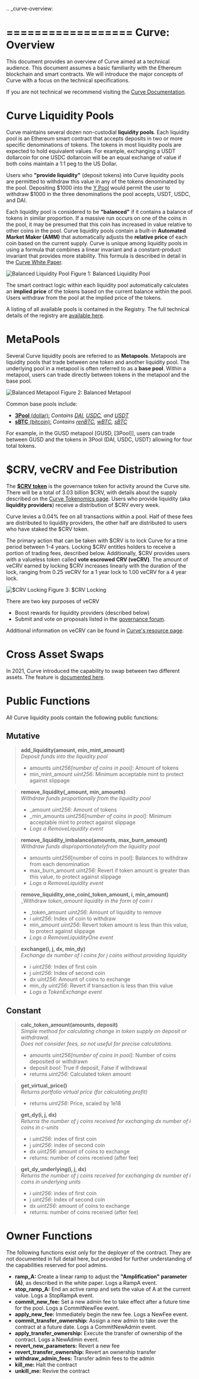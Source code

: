 .. _curve-overview:


==================
Curve: Overview
==================

This document provides an overview of Curve aimed at a technical audience.  This document assumes a basic familiarity with the Ethereum blockchain and smart contracts.  We will introduce the major concepts of Curve with a focus on the technical specifications.

If you are not technical we recommend visiting the [Curve Documentation](https://resources.curve.fi/).



Curve Liquidity Pools
=====================

Curve maintains several dozen non-custodial **liquidity pools**.  Each liquidity pool is an Ethereum smart contract that accepts deposits in two or more specific denominations of tokens.  The tokens in most liquidity pools are expected to hold equivalent values.  For example, exchanging a USDT dollarcoin for one USDC dollarcoin will be an equal exchange of value if both coins maintain a 1:1 peg to the US Dollar.

Users who **"provide liquidity"** (deposit tokens) into Curve liquidity pools are permitted to withdraw this value in any of the tokens denominated by the pool.  Depositing $1000 into the [Y Pool](https://www.curve.fi/3pool) would permit the user to withdraw $1000 in the three denominations the pool accepts, USDT, USDC, and DAI.

Each liquidity pool is considered to be **"balanced"** if it contains a balance of tokens in similar proportion.  If a massive run occurs on one of the coins in the pool, it may be presumed that this coin has increased in value relative to other coins in the pool.  Curve liquidity pools contain a built-in **Automated Market Maker (AMM)** that automatically adjusts the **relative price** of each coin based on the current supply.  Curve is unique among liquidity pools in using a formula that combines a linear invariant and a constant-product invariant that provides more stability.  This formula is described in detail in the [Curve White Paper](https://www.curve.fi/stableswap-paper.pdf).  

![Balanced Liquidity Pool](/images/1-Balanced-Liquidity-Pool.png)
Figure 1: Balanced Liquidity Pool

The smart contract logic within each liquidity pool automatically calculates an **implied price** of the tokens based on the current balance within the pool.  Users withdraw from the pool at the implied price of the tokens.

A listing of all available pools is contained in the Registry.  The full technical details of the registry are [available here](/registry-overview.rst).


MetaPools
=====================
Several Curve liquidity pools are referred to as **Metapools**.  Metapools are liquidity pools that trade between one token and another liquidity pool.  The underlying pool in a metapool is often referred to as a **base pool**.  Within a metapool, users can trade directly between tokens in the metapool and the base pool.  


![Balanced Metapool](/images/2-Balanced-Metapool.png)
Figure 2: Balanced Metapool

Common base pools include:

 * [**3Pool** (dollar):](https://curve.fi/3pool) _Contains [DAI](https://etherscan.io/address/0x6B175474E89094C44Da98b954EedeAC495271d0F), [USDC](https://etherscan.io/address/0xA0b86991c6218b36c1d19D4a2e9Eb0cE3606eB48), and [USDT](https://etherscan.io/address/0xdAC17F958D2ee523a2206206994597C13D831ec7)_
 * [**sBTC** (bitcoin):](https://curve.fi/sbtc) _Contains [renBTC](https://etherscan.io/address/0xEB4C2781e4ebA804CE9a9803C67d0893436bB27D), [wBTC](https://etherscan.io/address/0x2260FAC5E5542a773Aa44fBCfeDf7C193bc2C599), [sBTC](https://etherscan.io/address/0xfE18be6b3Bd88A2D2A7f928d00292E7a9963CfC6)_

For example, in the GUSD metapool [GUSD, [3Pool]], users can trade between GUSD and the tokens in 3Pool (DAI, USDC, USDT) allowing for four total tokens.


$CRV, veCRV and Fee Distribution
=====================
The **[$CRV token](https://etherscan.io/token/0xD533a949740bb3306d119CC777fa900bA034cd52)** is the governance token for activity around the Curve site.  There will be a total of 3.03 billion $CRV, with details about the supply described on the [Curve Tokenomics page](https://resources.curve.fi/base-features/understanding-tokenomics).  Users who provide liquidity (aka **liquidity providers**) receive a distribution of $CRV every week.

Curve levies a 0.04% fee on all transactions within a pool.  Half of these fees are distributed to liquidity providers, the other half are distributed to users who have staked the $CRV token.

The primary action that can be taken with $CRV is to lock Curve for a time period between 1-4 years.  Locking $CRV entitles holders to receive a portion of trading fees, described below.  Additionally, $CRV provides users with a valueless token called **vote escrowed CRV (veCRV)**.  The amount of veCRV earned by locking $CRV increases linearly with the duration of the lock, ranging from 0.25 veCRV for a 1 year lock to 1.00 veCRV for a 4 year lock.  

![$CRV Locking](/images/3-Curve-Locking.png)
Figure 3: $CRV Locking

There are two key purposes of veCRV
 * Boost rewards for liquidity providers (described below)
 * Submit and vote on proposals listed in the [governance forum](https://gov.curve.fi).  

Additional information on veCRV can be found in [Curve's resource page](https://resources.curve.fi/base-features/understanding-voting).


Cross Asset Swaps
=====================
In 2021, Curve introduced the capability to swap between two different assets.  The feature is [documented here](/cross-asset-swaps.rst).


Public Functions
=====================
All Curve liquidity pools contain the following public functions:

## Mutative

>**add_liquidity(amount, min_mint_amount)**<br>
>_Deposit funds into the liquidity pool_
> * amounts _uint256[number of coins in pool]_: Amount of tokens
> * min_mint_amount _uint256_: Minimum acceptable mint to protect against slippage

>**remove_liquidity(_amount, min_amounts)**<br>
>_Withdraw funds proportionally from the liquidity pool_
> * _amount _uint256_: Amount of tokens
> * _min_amounts _uint256[number of coins in pool]_: Minimum acceptable mint to protect against slippage
> * _Logs a RemoveLiquidity event_

>**remove_liquidity_imbalance(amounts, max_burn_amount)**<br>
>_Withdraw funds disproportionatelyfrom the liquidity pool_
> * amounts _uint256_[number of coins in pool]: Balances to withdraw from each denomination
> * max_burn_amount _uint256_: Revert if token amount is greater than this value, to protect against slippage
> * _Logs a RemoveLiquidity event_

>**remove_liquidity_one_coin(_token_amount, i, min_amount)**<br>
>_Withdraw _token_amount liquidity in the form of coin i_
> * _token_amount _uint256_: Amount of liquidity to remove
> * i _uint256_: Index of coin to withdraw 
> * min_amount _uint256_: Revert token amount is less than this value, to protect against slippage
> * _Logs a RemoveLiquidityOne event_

>**exchange(i, j, dx, min_dy)**<br>
>_Exchange dx number of i coins for j coins without providing liquidity_
> * i _uint256_: Index of first coin
> * j _uint256_: Index of second coin
> * dx _uint256_: Amount of coins to exchange
> * min_dy _uint256_: Revert if transaction is less than this value
> * _Logs a TokenExchange event_


## Constant
>**calc_token_amount(amounts, deposit)**<br>
>_Simple method for calculating change in token supply on deposit or withdrawal.<br>
>Does not consider fees, so not useful for precise calculations._
> * amounts _uint256[number of coins in pool]_: Number of coins deposited or withdrawn
> * deposit _bool_: True if deposit, False if withdrawal
> * returns _uint256_: Calculated token amount

>**get_virtual_price()**<br>
>_Returns portfolio virtual price (for calculating profit)_
> * returns _uint256_: Price, scaled by 1e18

>**get_dy(i, j, dx)**<br>
>_Returns the number of j coins received for exchanging dx number of i coins in c-units_
> * i _uint256_: index of first coin
> * j _uint256_: index of second coin
> * dx _uint256_: amount of coins to exchange
> * returns: number of coins received (after fee)

>**get_dy_underlying(i, j, dx)**<br>
>_Returns the number of j coins received for exchanging dx number of i coins in underlying units_
> * i _uint256_: index of first coin
> * j _uint256_: index of second coin
> * dx _uint256_: amount of coins to exchange
> * returns: number of coins received (after fee)



Owner Functions
=====================
The following functions exist only for the deployer of the contract.  They are not documented in full detail here, but provided for further understanding of the capabilities reserved for pool admins.

 * **ramp_A:** Create a linear ramp to adjust the **"Amplification" parameter (A)**, as described in the white paper.  Logs a RampA event.
 * **stop_ramp_A:** End an active ramp and sets the value of A at the current value.  Logs a StopRampA event.
 * **commit_new_fee:** Set a new admin fee to take effect after a future time for the pool.  Logs a CommitNewFee event.
 * **apply_new_fee:** Immediately begin the new fee.  Logs a NewFee event.
 * **commit_transfer_ownership:** Assign a new admin to take over the contract at a future date.  Logs a CommitNewAdmin event.
 * **apply_transfer_ownership:** Execute the transfer of ownership of the contract.  Logs a NewAdmin event.
 * **revert_new_parameters:** Revert a new fee 
 * **revert_transfer_ownership:** Revert an ownership transfer
 * **withdraw_admin_fees:** Transfer admin fees to the admin
 * **kill_me:** Halt the contract
 * **unkill_me:** Revive the contract


